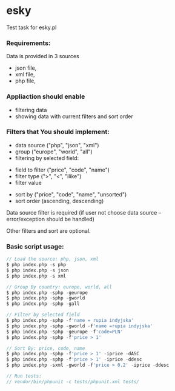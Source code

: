 esky
====

Test task for esky.pl

### Requirements:
Data is provided in 3 sources 
- json file,
- xml file,
- php file,

### Appliaction should enable 
- filtering data
- showing data with current filters and sort order

### Filters that You should implement:
- data source ("php", "json", "xml")
- group ("europe", "world", "all")
- filtering by selected field:
 * field to filter ("price", "code", "name")
 * filter type (">", "<", "ilike")
 * filter value
- sort by ("price", "code", "name", "unsorted")
- sort order (ascending, descending)

Data source filter is required (if user not choose data source – error/exception should be handled)

Other filters and sort are optional.

### Basic script usage:
```php
// Load the source: php, json, xml
$ php index.php -s php
$ php index.php -s json
$ php index.php -s xml

// Group By country: europe, world, all
$ php index.php -sphp -geurope
$ php index.php -sphp -gworld
$ php index.php -sphp -gall

// Filter by selected field
$ php index.php -sphp -f'name = rupia indyjska'
$ php index.php -sphp -gworld -f'name =rupia indyjska'
$ php index.php -sphp -geurope -f'code=PLN'
$ php index.php -sphp -f'price > 1'

// Sort By: price, code, name
$ php index.php -sphp -f'price > 1' -iprice -dASC
$ php index.php -sphp -f'price > 1' -iprice -ddesc
$ php index.php -sxml -gworld -f'price > 0.2' -iprice -ddesc

// Run tests:
// vendor/bin/phpunit -c tests/phpunit.xml tests/
```
